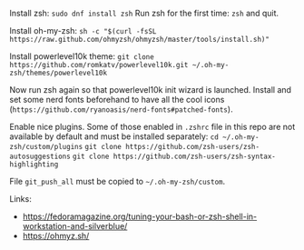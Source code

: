 Install zsh: `sudo dnf install zsh`
Run zsh for the first time: `zsh` and quit.

Install oh-my-zsh:
`sh -c "$(curl -fsSL https://raw.github.com/ohmyzsh/ohmyzsh/master/tools/install.sh)"`

Install powerlevel10k theme:
`git clone https://github.com/romkatv/powerlevel10k.git ~/.oh-my-zsh/themes/powerlevel10k`

Now run zsh again so that powerlevel10k init wizard is launched. Install and set
some nerd fonts beforehand to have all the cool icons
(`https://github.com/ryanoasis/nerd-fonts#patched-fonts`).

Enable nice plugins. Some of those enabled in `.zshrc` file in this repo are not
available by default and must be installed separately:
`cd ~/.oh-my-zsh/custom/plugins`
`git clone https://github.com/zsh-users/zsh-autosuggestions`
`git clone https://github.com/zsh-users/zsh-syntax-highlighting`

File `git_push_all` must be copied to `~/.oh-my-zsh/custom`.

Links:
- https://fedoramagazine.org/tuning-your-bash-or-zsh-shell-in-workstation-and-silverblue/
- https://ohmyz.sh/

